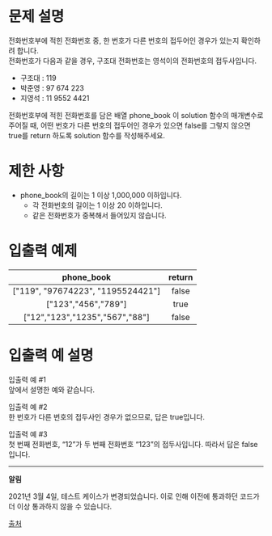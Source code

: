# 문제 설명

전화번호부에 적힌 전화번호 중, 한 번호가 다른 번호의 접두어인 경우가 있는지 확인하려 합니다.  
전화번호가 다음과 같을 경우, 구조대 전화번호는 영석이의 전화번호의 접두사입니다.

*   구조대 : 119
*   박준영 : 97 674 223
*   지영석 : 11 9552 4421

전화번호부에 적힌 전화번호를 담은 배열 phone\_book 이 solution 함수의 매개변수로 주어질 때, 어떤 번호가 다른 번호의 접두어인 경우가 있으면 false를 그렇지 않으면 true를 return 하도록 solution 함수를 작성해주세요.

# 제한 사항

*   phone\_book의 길이는 1 이상 1,000,000 이하입니다.
    *   각 전화번호의 길이는 1 이상 20 이하입니다.
    *   같은 전화번호가 중복해서 들어있지 않습니다.

# 입출력 예제

**phone\_book**|**return**
:-----:|:-----:
["119", "97674223", "1195524421"]|false
["123","456","789"]|true
["12","123","1235","567","88"]|false

# 입출력 예 설명

입출력 예 #1  
앞에서 설명한 예와 같습니다.

입출력 예 #2  
한 번호가 다른 번호의 접두사인 경우가 없으므로, 답은 true입니다.

입출력 예 #3  
첫 번째 전화번호, “12”가 두 번째 전화번호 “123”의 접두사입니다. 따라서 답은 false입니다.

* * *

**알림**

2021년 3월 4일, 테스트 케이스가 변경되었습니다. 이로 인해 이전에 통과하던 코드가 더 이상 통과하지 않을 수 있습니다.

[출처](https://ncpc.idi.ntnu.no/ncpc2007/ncpc2007problems.pdf)